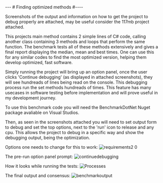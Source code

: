 --- # Finding optimized methods #----

Screenshots of the output and information on how to get the project to debug properly are attached, may be useful consider the 117mb project attached.

This projects main method contains 2 simple lines of C# code, calling another class containing 3 methods and loops that perform the same function. The benchmark tests all of these methods extensively and gives a final report displaying the median, mean and best times. One can use this for any similar codes to find the most optimized version, helping them develop optimized, fast software.

Simply running the project will bring up an option panel, once the user clicks 'Continue debugging' (as displayed in attached screenshots), they will see hundreads of lines being read on the console. This 
debugging process run the set methods hundreads of times. This feature has many usecases in software testing before implementation and will prove useful in my development journey.

To use this benchmark code you will need the BenchmarkDotNet Nuget package avaliable on Visual Studios.

Then, as seen in the screenshots attached you will need to set output form to debug and set the top options, next to the 'run' icon to release and any cpu. This allows the project to debug in a specific way and show the debugging output, being the optimization.

Options one needs to change for this to work:
![requirements2 0](https://user-images.githubusercontent.com/101861214/178943203-ce99a65f-6dea-47a8-aaeb-3707db2b06bd.png)

The pre-run option panel prompt:
![continuedebugging](https://user-images.githubusercontent.com/101861214/178943070-26ffb09f-6f6b-4f07-893f-f61a454ce6eb.png)

How it looks while running the tests:
![Processes](https://user-images.githubusercontent.com/101861214/178943350-460754f7-1e63-421f-898a-9c07d9213bf1.png)

The final output and consensus:
![benchmarkoutput](https://user-images.githubusercontent.com/101861214/178943389-84a96c80-216e-469f-ac79-9d4e9fb67879.png)
